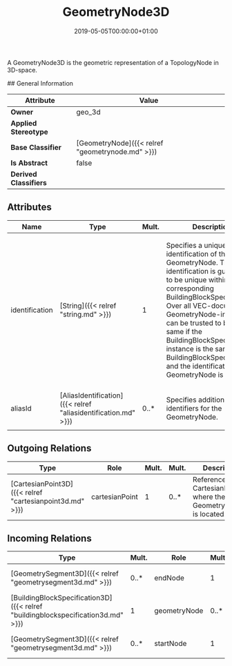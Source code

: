 ﻿---
title: GeometryNode3D
toc: false
type: specs
date: "2019-05-05T00:00:00+01:00"
draft: false
menu_name: vec120

# Prev/next pager order (if `docs_section_pager` enabled in `params.toml`)
weight: 
---
<html>   <head>     </head>   <body>     <p> A GeometryNode3D is the geometric representation of a TopologyNode in 3D-space.      </p>    </body> </html> 
## General Information

| Attribute               | Value |
|-------------------------|-------|
| **Owner**               | geo_3d |
| **Applied Stereotype**  |   |
| **Base Classifier**     | [GeometryNode]({{< relref "geometrynode.md" >}})<br/>  |
| **Is Abstract**         | false |
| **Derived Classifiers** |   |


## Attributes
|  Name  |  Type  |  Mult.  |  Description  |  Owning Classifier  |
|--------|--------|---------|---------------|--------------|
|identification | [String]({{< relref "string.md" >}}) | 1 | <html>   <head>     </head>   <body>     <p> Specifies a unique identification of the GeometryNode. The identification is guaranteed to be unique within the corresponding BuildingBlockSpecification. Over all VEC-documents a GeometryNode-instance can be trusted to be the same if the BuildingBlockSpecification-instance is the same (see BuildingBlockSpecification) and the identification of the GeometryNode is the same.      </p>    </body> </html>  | [GeometryNode]({{< relref "geometrynode.md" >}}) |
|aliasId | [AliasIdentification]({{< relref "aliasidentification.md" >}}) | 0..* | <html>   <head>     </head>   <body>     <p> Specifies additional identifiers for the GeometryNode.      </p>    </body> </html>  | [GeometryNode]({{< relref "geometrynode.md" >}}) |

## Outgoing Relations
|    Type  |   Role   |   Mult.   |   Mult.   |   Description   |
|----------|----------|-----------|-----------|-----------------|
| [CartesianPoint3D]({{< relref "cartesianpoint3d.md" >}}) | cartesianPoint | 1 | 0..* | References the CartesianPoint3D where the GeometryNode3D is located.   |
##  Incoming Relations
|    Type  |   Mult.  |   Role    |   Mult.   |   Description  |
|----------|----------|-----------|-----------|----------------|
| [GeometrySegment3D]({{< relref "geometrysegment3d.md" >}}) | 0..* | endNode | 1 | References the GeometryNode3D where the GeometrySegment3D ends.   |
| [BuildingBlockSpecification3D]({{< relref "buildingblockspecification3d.md" >}}) | 1 | geometryNode | 0..* | Specifies the GeometryNode3Ds defined by the BuildingBlockSpecification3D.  |
| [GeometrySegment3D]({{< relref "geometrysegment3d.md" >}}) | 0..* | startNode | 1 | References the GeometryNode3D where the GeometrySegment3D starts.   |
